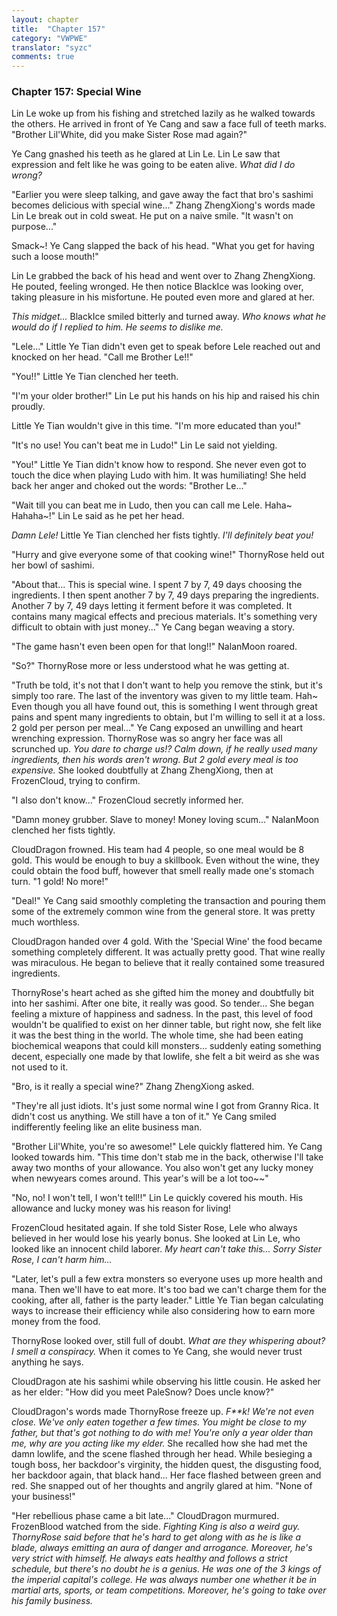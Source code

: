 ```yaml
---
layout: chapter
title:  "Chapter 157"
category: "VWPWE"
translator: "syzc"
comments: true
---
```


### Chapter 157: Special Wine

Lin Le woke up from his fishing and stretched lazily as he walked towards the others. He arrived in front of Ye Cang and saw a face full of teeth marks. "Brother Lil'White, did you make Sister Rose mad again?"

Ye Cang gnashed his teeth as he glared at Lin Le. Lin Le saw that expression and felt like he was going to be eaten alive. *What did I do wrong?*

"Earlier you were sleep talking, and gave away the fact that bro's sashimi becomes delicious with special wine..." Zhang ZhengXiong's words made Lin Le break out in cold sweat. He put on a naive smile. "It wasn't on purpose..."

Smack~! Ye Cang slapped the back of his head. "What you get for having such a loose mouth!"

Lin Le grabbed the back of his head and went over to Zhang ZhengXiong. He pouted, feeling wronged. He then notice BlackIce was looking over, taking pleasure in his misfortune. He pouted even more and glared at her.

*This midget...* BlackIce smiled bitterly and turned away. *Who knows what he would do if I replied to him. He seems to dislike me.*

"Lele..." Little Ye Tian didn't even get to speak before Lele reached out and knocked on her head. "Call me Brother Le!!"

"You!!" Little Ye Tian clenched her teeth.

"I'm your older brother!" Lin Le put his hands on his hip and raised his chin proudly.

Little Ye Tian wouldn't give in this time. "I'm more educated than you!"

"It's no use! You can't beat me in Ludo!" Lin Le said not yielding.

"You!" Little Ye Tian didn't know how to respond. She never even got to touch the dice when playing Ludo with him. It was humiliating! She held back her anger and choked out the words: "Brother Le..."

"Wait till you can beat me in Ludo, then you can call me Lele. Haha~ Hahaha~!" Lin Le said as he pet her head.

*Damn Lele!* Little Ye Tian clenched her fists tightly. *I'll definitely beat you!*

"Hurry and give everyone some of that cooking wine!" ThornyRose held out her bowl of sashimi.

"About that... This is special wine. I spent 7 by 7, 49 days choosing the ingredients. I then spent another 7 by 7, 49 days preparing the ingredients. Another 7 by 7, 49 days letting it ferment before it was completed. It contains many magical effects and precious materials. It's something very difficult to obtain with just money..." Ye Cang began weaving a story.

"The game hasn't even been open for that long!!" NalanMoon roared.

"So?" ThornyRose more or less understood what he was getting at.

"Truth be told, it's not that I don't want to help you remove the stink, but it's simply too rare. The last of the inventory was given to my little team. Hah~ Even though you all have found out, this is something I went through great pains and spent many ingredients to obtain, but I'm willing to sell it at a loss. 2 gold per person per meal..." Ye Cang exposed an unwilling and heart wrenching expression. ThornyRose was so angry her face was all scrunched up. *You dare to charge us!? Calm down, if he really used many ingredients, then his words aren't wrong. But 2 gold every meal is too expensive.* She looked doubtfully at Zhang ZhengXiong, then at FrozenCloud, trying to confirm. 

"I also don't know..." FrozenCloud secretly informed her.

"Damn money grubber. Slave to money! Money loving scum..." NalanMoon clenched her fists tightly.

CloudDragon frowned. His team had 4 people, so one meal would be 8 gold. This would be enough to buy a skillbook. Even without the wine, they could obtain the food buff, however that smell really made one's stomach turn. "1 gold! No more!"

"Deal!" Ye Cang said smoothly completing the transaction and pouring them some of the extremely common wine from the general store. It was pretty much worthless.

CloudDragon handed over 4 gold. With the 'Special Wine' the food became something completely different. It was actually pretty good. That wine really was miraculous. He began to believe that it really contained some treasured ingredients.

ThornyRose's heart ached as she gifted him the money and doubtfully bit into her sashimi. After one bite, it really was good. So tender... She began feeling a mixture of happiness and sadness. In the past, this level of food wouldn't be qualified to exist on her dinner table, but right now, she felt like it was the best thing in the world. The whole time, she had been eating biochemical weapons that could kill monsters... suddenly eating something decent, especially one made by that lowlife, she felt a bit weird as she was not used to it.

"Bro, is it really a special wine?" Zhang ZhengXiong asked.

"They're all just idiots. It's just some normal wine I got from Granny Rica. It didn't cost us anything. We still have a ton of it." Ye Cang smiled indifferently feeling like an elite business man.

"Brother Lil'White, you're so awesome!" Lele quickly flattered him. Ye Cang looked towards him. "This time don't stab me in the back, otherwise I'll take away two months of your allowance. You also won't get any lucky money when newyears comes around. This year's will be a lot too~~"

"No, no! I won't tell, I won't tell!!" Lin Le quickly covered his mouth. His allowance and lucky money was his reason for living!

FrozenCloud hesitated again. If she told Sister Rose, Lele who always believed in her would lose his yearly bonus. She looked at Lin Le, who looked like an innocent child laborer. *My heart can't take this... Sorry Sister Rose, I can't harm him...*

"Later, let's pull a few extra monsters so everyone uses up more health and mana. Then we'll have to eat more. It's too bad we can't charge them for the cooking, after all, father is the party leader." Little Ye Tian began calculating ways to increase their efficiency while also considering how to earn more money from the food.

ThornyRose looked over, still full of doubt. *What are they whispering about? I smell a conspiracy.* When it comes to Ye Cang, she would never trust anything he says.

CloudDragon ate his sashimi while observing his little cousin. He asked her as her elder: "How did you meet PaleSnow? Does uncle know?"

CloudDragon's words made ThornyRose freeze up. *F\*\*k! We're not even close. We've only eaten together a few times. You might be close to my father, but that's got nothing to do with me! You're only a year older than me, why are you acting like my elder.* She recalled how she had met the damn lowlife, and the scene flashed through her head. While besieging a tough boss, her backdoor's virginity, the hidden quest, the disgusting food, her backdoor again, that black hand... Her face flashed between green and red. She snapped out of her thoughts and angrily glared at him. "None of your business!" 

"Her rebellious phase came a bit late..." CloudDragon murmured. FrozenBlood watched from the side. *Fighting King is also a weird guy. ThornyRose said before that he's hard to get along with as he is like a blade, always emitting an aura of danger and arrogance. Moreover, he's very strict with himself. He always eats healthy and follows a strict schedule, but there's no doubt he is a genius. He was one of the 3 kings of the imperial capital's college. He was always number one whether it be in martial arts, sports, or team competitions. Moreover, he's going to take over his family business.*
